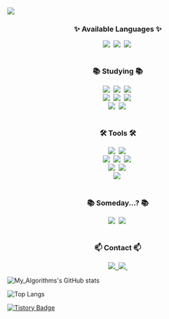 <!--Title-->
# <div align="center">
 <img src="https://capsule-render.vercel.app/api?type=soft&color=timeGradient&height=120&section=header&text=Welcome%20to%20Jake%20Lee's%20GitHub&fontSize=60" />
</div>

<!--내용 부분-->
<h3 align="center">✨ Available Languages ✨</h3>
<div align="center">
  <img src="https://img.shields.io/badge/C++-20232a.svg?style=for-the-badge&logo=cplusplus&logoColor=00599C" />&nbsp
  <img src="https://img.shields.io/badge/C%23-239120?style=for-the-badge&logo=csharp&logoColor=white" />&nbsp;
  <img src="https://img.shields.io/badge/.NET-512BD4?style=for-the-badge&logo=.net&logoColor=white" />&nbsp;
</div>

<br>

<h3 align="center">📚 Studying 📚</h3>
<div align="center">
  <img src="https://img.shields.io/badge/Javascript-F7DF1E.svg?style=for-the-badge&logo=javascript&logoColor=20232a" />&nbsp
  <img src="https://img.shields.io/badge/Html5-E34F26.svg?style=for-the-badge&logo=html5&logoColor=white" />&nbsp
  <img src="https://img.shields.io/badge/CSS-1572B6?style=for-the-badge&logo=css3&logoColor=white" />&nbsp;<br>
  <img src="https://img.shields.io/badge/Typescript-007ACC.svg?style=for-the-badge&logo=typescript&logoColor=white" />&nbsp;
  <img src="https://img.shields.io/badge/React-20232a.svg?style=for-the-badge&logo=react&logoColor=61DAFB" />&nbsp
  <img src="https://img.shields.io/badge/Node.js-5FA04E?style=for-the-badge&logo=node.js&logoColor=white" />&nbsp;<br>
  <img src="https://img.shields.io/badge/Python-3670A0?style=for-the-badge&logo=python&logoColor=ffdd54" />&nbsp
  <img src="https://img.shields.io/badge/Tensorflow-FF6F00?style=for-the-badge&logo=tensorflow&logoColor=white" />&nbsp;
</div>

<br>

<h3 align="center">🛠 Tools 🛠</h3>
<div align="center">
  <img src="https://img.shields.io/badge/Unity-000000?style=for-the-badge&logo=unity&logoColor=white" />&nbsp;
  <img src="https://img.shields.io/badge/Unreal%20Engine-000000?style=for-the-badge&logo=unrealengine&logoColor=white" />&nbsp;<br>
  <img src="https://img.shields.io/badge/git-F05033.svg?style=for-the-badge&logo=git&logoColor=white" />&nbsp
  <img src="https://img.shields.io/badge/github-181717.svg?style=for-the-badge&logo=github&logoColor=white" />&nbsp
  <img src="https://img.shields.io/badge/Notion-F3F3F3.svg?style=for-the-badge&logo=notion&logoColor=black" />&nbsp;<br>
  <img src="https://img.shields.io/badge/Visual%20Studio%20Code-007ACC?style=for-the-badge&logo=visual-studio-code&logoColor=white" />&nbsp;
  <img src="https://img.shields.io/badge/Visual%20Studio-5C2D91?style=for-the-badge&logo=visual-studio&logoColor=white" />&nbsp;<br>
  <img src="https://img.shields.io/badge/Zed-4D7B9D?style=for-the-badge&logo=zed&logoColor=white" />&nbsp;
</div>

<br>

<h3 align="center"> 📚 Someday...? 📚 </h3>
<div align="center">
  <img src="https://img.shields.io/badge/Go-00ADD8?style=for-the-badge&logo=go&logoColor=white" />&nbsp;
  <img src="https://img.shields.io/badge/Rust-000000?style=for-the-badge&logo=rust&logoColor=white" />&nbsp;
</div>

<br>

<h3 align="center">📫 Contact 📫</h3>
<div align="center">
  <a href="https://velog.io/@spring7s/posts">
    <img src="https://img.shields.io/badge/Velog-1EBC8F?style=for-the-badge&logo=velog&logoColor=white" />&nbsp
  </a>
  <a href="mailto:81spring7s@gmail.com">
    <img
      src="https://img.shields.io/badge/81spring7s@gmail.com-D14836?style=for-the-badge&logo=gmail&logoColor=white"/>&nbsp
  </a>
</div>

![My_Algorithms's GitHub stats](https://github-readme-stats.vercel.app/api?username=K-Junyyy&show_icons=true&theme=cobalt)
</p>

![Top Langs](https://github-readme-stats.vercel.app/api/top-langs/?username=SpRingLJM&layout=compact&theme=dark)

[![Tistory Badge](https://img.shields.io/badge/Tech%20Blog-555263?style=flat&logoColor=white)]("https://velog.io/@spring7s/posts/)

